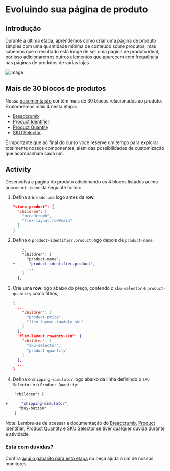  # Evoluindo sua página de produto

## Introdução

Durante a última etapa, aprendemos como criar uma página de produto simples com uma quantidade mínima de conteúdo sobre produtos, mas sabemos que o resultado está longe de ser uma página de produto ideal, por isso adicionaremos outros elementos que aparecem com frequência nas páginas de produtos de várias lojas.

![image](https://user-images.githubusercontent.com/18701182/69391258-002e4b00-0cb1-11ea-901f-f69d9c0b3062.png)

## Mais de 30 blocos de produtos

Nossa [documentação](https://vtex.io/docs/components/product-related) contém mais de 30 blocos relacionados ao produto. Exploraremos mais 4 nesta etapa:

- [Breadcrumb](https://developers.vtex.com/docs/vtex-breadcrumb)
- [Product Identifier](https://developers.vtex.com/docs/vtex-product-identifier)
- [Product Quantity](https://developers.vtex.com/docs/vtex-product-quantity)
- [SKU Selector](https://developers.vtex.com/docs/vtex-store-components-skuselector)

É importante que ao final do curso você reserve um tempo para explorar totalmente nossos componentes, além das possibilidades de customização que acompanham cada um.

## Activity

Desenvolva a página do produto adicionando os 4 blocos listados acima ao`product.jsonc` da seguinte forma:

1. Defina a `breadcrumb` logo antes da **row**;

    ```json
    "store.product": {
      "children": [
        "breadcrumb",
        "flex-layout.row#main"
      ]
    }
    ```

2. Defina o `product-identifier.product` logo depois de `product-name`;

    ```diff
        },
        "children": [
          "product-name",
    +      "product-identifier.product",
          ...
        ]
      },
    ```

3. Crie uma **row** logo abaixo do preço, contendo o `sku-selector` e `product-quantity` como filhos;

    ```json
    {
      ...
        "children": [ 
          "product-price",
          "flex-layout.row#qty-sku"
        ]
      },
      "flex-layout.row#qty-sku": {
        "children": [
          "sku-selector",
          "product-quantity"
        ]
      },
      ...
    }
    ```

4. Defina o `shipping-simulator` logo abaixo da linha definindo o `SKU Selector` e o `Product Quantity`:

```diff
    "children": [
      ...
+      "shipping-simulator",
      "buy-button"
    ]
```


Note: Lembre-se de acessar a documentação do [Breadcrumb](https://developers.vtex.com/docs/vtex-breadcrumb), [Product Identifier](https://developers.vtex.com/docs/vtex-product-identifier), [Product Quantity](https://developers.vtex.com/docs/vtex-product-quantity) e [SKU Selector](https://developers.vtex.com/docs/vtex-store-components-skuselector) se tiver qualquer dúvida durante a atividade.


  ### Está com dúvidas?

  Confira [aqui o gabarito para esta etapa](https://vtex-enterprise-group.readme.io/learning/docs/course-basic-blocks-step05pdp2-answersheet) ou peça ajuda a um de nossos monitores
